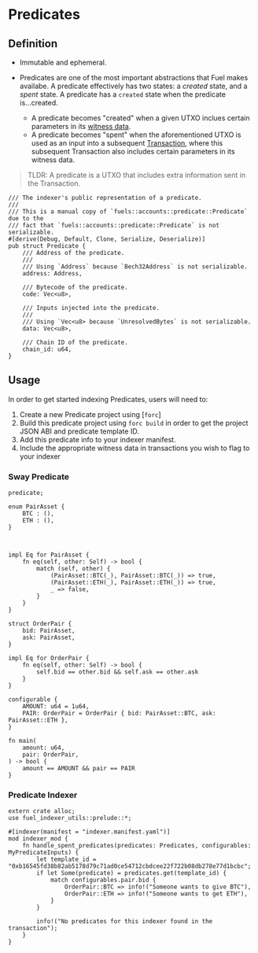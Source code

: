 # Predicates

## Definition

- Immutable and ephemeral.
- Predicates are one of the most important abstractions that Fuel makes availabe. A predicate effectively has two states: a _created_ state, and a _spent_ state. A predicate has a `created` state when the predicate is...created.

  - A predicate becomes "created" when a given UTXO inclues certain parameters in its [witness data](./transactions.md).
  - A predicate becomes "spent" when the aforementioned UTXO is used as an input into a subsequent [Transaction](./transactions.md), where this subsequent Transaction also includes certain parameters in its witness data.

> TLDR: A predicate is a UTXO that includes extra information sent in the Transaction.

```rust,ignore
/// The indexer's public representation of a predicate.
///
/// This is a manual copy of `fuels::accounts::predicate::Predicate` due to the
/// fact that `fuels::accounts::predicate::Predicate` is not serializable.
#[derive(Debug, Default, Clone, Serialize, Deserialize)]
pub struct Predicate {
    /// Address of the predicate.
    ///
    /// Using `Address` because `Bech32Address` is not serializable.
    address: Address,

    /// Bytecode of the predicate.
    code: Vec<u8>,

    /// Inputs injected into the predicate.
    ///
    /// Using `Vec<u8> because `UnresolvedBytes` is not serializable.
    data: Vec<u8>,

    /// Chain ID of the predicate.
    chain_id: u64,
}
```

## Usage

In order to get started indexing Predicates, users will need to:

1. Create a new Predicate project using [`forc`]
2. Build this predicate project using `forc build` in order to get the project JSON ABI and predicate template ID.
3. Add this predicate info to your indexer manifest.
4. Include the appropriate witness data in transactions you wish to flag to your indexer

### Sway Predicate

```sway,ignore
predicate;

enum PairAsset {
    BTC : (),
    ETH : (),
}



impl Eq for PairAsset {
    fn eq(self, other: Self) -> bool {
        match (self, other) {
            (PairAsset::BTC(_), PairAsset::BTC(_)) => true,
            (PairAsset::ETH(_), PairAsset::ETH(_)) => true,
            _ => false,
        }
    }
}

struct OrderPair {
    bid: PairAsset,
    ask: PairAsset,
}

impl Eq for OrderPair {
    fn eq(self, other: Self) -> bool {
        self.bid == other.bid && self.ask == other.ask
    }
}

configurable {
    AMOUNT: u64 = 1u64,
    PAIR: OrderPair = OrderPair { bid: PairAsset::BTC, ask: PairAsset::ETH },
}

fn main(
    amount: u64,
    pair: OrderPair,
) -> bool {
    amount == AMOUNT && pair == PAIR
}
```

### Predicate Indexer

```rust,ignore
extern crate alloc;
use fuel_indexer_utils::prelude::*;

#[indexer(manifest = "indexer.manifest.yaml")]
mod indexer_mod {
    fn handle_spent_predicates(predicates: Predicates, configurables: MyPredicateInputs) {
        let template_id = "0xb16545fd38b82ab5178d79c71ad0ce54712cbdcee22f722b08db278e77d1bcbc";
        if let Some(predicate) = predicates.get(template_id) {
            match configurables.pair.bid {
                OrderPair::BTC => info!("Someone wants to give BTC"),
                OrderPair::ETH => info!("Someone wants to get ETH"),
            }
        }

        info!("No predicates for this indexer found in the transaction");
    }
}
```
